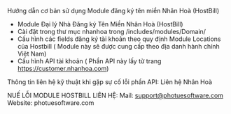 Hướng dẫn cơ bản sử dụng Module đăng ký tên miền Nhân Hoà (HostBill)
- Module Đại lý Nhà Đăng ký Tên Miền Nhân Hoà (HostBill)
- Cài đặt trong thư mục nhanhoa trong /includes/modules/Domain/
- Cấu hình các fields đăng ký tài khoản theo quy định Module Locations của Hostbill ( Module này sẽ được cung cấp theo địa danh hành chính Việt Nam)
- Cấu hình API tài khoản ( Phần API này lấy từ trang https://customer.nhanhoa.com)

Thông tin liên hệ kỹ thuật khi gặp sự cố lỗi phần API: Liên hệ Nhân Hoà

NUẾ LỖI MODULE HOSTBILL LIÊN HỆ:
Mail: support@photuesoftware.com
Website: photuesoftware.com



